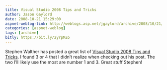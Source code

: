 ```yaml
---
title: Visual Studio 2008 Tips and Tricks
author: Jason Gaylord
date: 2008-10-21 15:29:00
aspnet-weblog-link: http://weblogs.asp.net/jgaylord/archive/2008/10/21/visual-studio-2008-tips-and-tricks.aspx
categories: [aspnet-weblog]
tags: [archive]
bitly: https://bit.ly/2yrpMZo
---
```


Stephen Walther has posted a great list of [Visual Studio 2008 Tips and Tricks](http://weblogs.asp.net/stephenwalther/archive/2008/10/21/essential-visual-studio-tips-amp-tricks-that-every-developer-should-know.aspx). I found 3 or 4 that I didn’t realize when checking out his post. The two I’ll likely use the most are number 1 and 3. Great stuff Stephen!